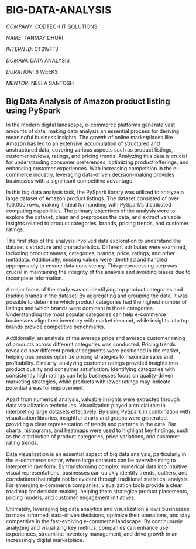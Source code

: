 # BIG-DATA-ANALYSIS

*COMPANY*: CODTECH IT SOLUTIONS

*NAME*: TANMAY DHURI

*INTERN ID*: CT6WFTJ

*DOMAIN*: DATA ANALYSIS

*DURATION*: 6 WEEKS

*MENTOR*: NEELA SANTOSH

## Big Data Analysis of Amazon product listing using PySpark
In the modern digital landscape, e-commerce platforms generate vast amounts of data, making data analysis an essential process for deriving meaningful business insights. The growth of online marketplaces like Amazon has led to an extensive accumulation of structured and unstructured data, covering various aspects such as product listings, customer reviews, ratings, and pricing trends. Analyzing this data is crucial for understanding consumer preferences, optimizing product offerings, and enhancing customer experiences. With increasing competition in the e-commerce industry, leveraging data-driven decision-making provides businesses with a significant competitive advantage.

In this big data analysis task, the PySpark library was utilized to analyze a large dataset of Amazon product listings. The dataset consisted of over 100,000 rows, making it ideal for handling with PySpark’s distributed computing capabilities. The primary objectives of the analysis were to explore the dataset, clean and preprocess the data, and extract valuable insights related to product categories, brands, pricing trends, and customer ratings.

The first step of the analysis involved data exploration to understand the dataset's structure and characteristics. Different attributes were examined, including product names, categories, brands, price, ratings, and other metadata. Additionally, missing values were identified and handled appropriately to ensure data consistency. This preprocessing step was crucial in maintaining the integrity of the analysis and avoiding biases due to incomplete information.

A major focus of the study was on identifying top product categories and leading brands in the dataset. By aggregating and grouping the data, it was possible to determine which product categories had the highest number of listings and which brands were dominant in those categories. Understanding the most popular categories can help e-commerce businesses align their inventory with market demand, while insights into top brands provide competitive benchmarks.

Additionally, an analysis of the average price and average customer rating of products across different categories was conducted. Pricing trends revealed how different product segments were positioned in the market, helping businesses optimize pricing strategies to maximize sales and profitability. Similarly, analyzing customer ratings provided insights into product quality and consumer satisfaction. Identifying categories with consistently high ratings can help businesses focus on quality-driven marketing strategies, while products with lower ratings may indicate potential areas for improvement.

Apart from numerical analysis, valuable insights were extracted through data visualization techniques. Visualization played a crucial role in interpreting large datasets effectively. By using PySpark in combination with visualization libraries, insightful charts and graphs were generated, providing a clear representation of trends and patterns in the data. Bar charts, histograms, and heatmaps were used to highlight key findings, such as the distribution of product categories, price variations, and customer rating trends.

Data visualization is an essential aspect of big data analysis, particularly in the e-commerce sector, where large datasets can be overwhelming to interpret in raw form. By transforming complex numerical data into intuitive visual representations, businesses can quickly identify trends, outliers, and correlations that might not be evident through traditional statistical analysis. For emerging e-commerce companies, visualization tools provide a clear roadmap for decision-making, helping them strategize product placements, pricing models, and customer engagement initiatives.

Ultimately, leveraging big data analytics and visualization allows businesses to make informed, data-driven decisions, optimize their operations, and stay competitive in the fast-evolving e-commerce landscape. By continuously analyzing and visualizing key metrics, companies can enhance user experiences, streamline inventory management, and drive growth in an increasingly digital marketplace.
